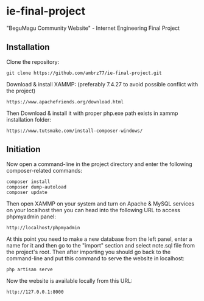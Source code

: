 # ie-final-project
"BeguMagu Community Website" - Internet Engineering Final Project

## Installation

Clone the repository:

    git clone https://github.com/ambrz77/ie-final-project.git
  
Download & install XAMMP: (preferably 7.4.27 to avoid possible conflict with the project)

    https://www.apachefriends.org/download.html
    
Then Download & install it with proper php.exe path exists in xammp installation folder:

    https://www.tutsmake.com/install-composer-windows/
    
## Initiation
    
Now open a command-line in the project directory and enter the following composer-related commands:

    composer install
    composer dump-autoload
    composer update
   
Then open XAMMP on your system and turn on Apache & MySQL services on your localhost then you can head into the following URL to access phpmyadmin panel:

    http://localhost/phpmyadmin
    
At this point you need to make a new database from the left panel, enter a name for it and then go to the "import" section and select note.sql file from the project's root. Then after importing you should go back to the command-line and put this command to serve the website in localhost:

    php artisan serve
    
Now the website is available locally from this URL:

    http://127.0.0.1:8000
